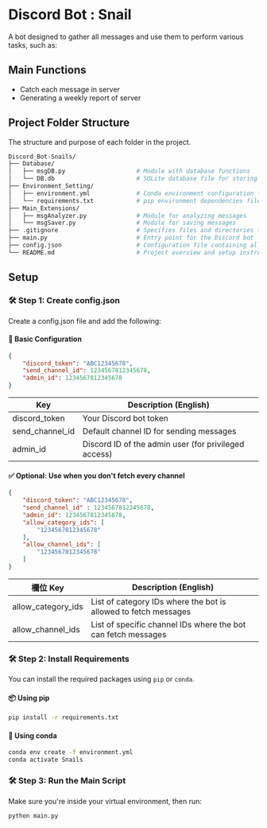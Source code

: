 # Discord Bot : Snail

A bot designed to gather all messages and use them to perform various tasks, such as:

## Main Functions

* Catch each message in server
* Generating a weekly report of server

## Project Folder Structure

The structure and purpose of each folder in the project.

```bash
Discord_Bot-Snails/
├── Database/
│   ├── msgDB.py                    # Module with database functions
│   └── DB.db                       # SQLite database file for storing messages
├── Environment_Setting/
│   ├── environment.yml             # Conda environment configuration file
│   └── requirements.txt            # pip environment dependencies file
├── Main_Extensions/
│   ├── msgAnalyzer.py              # Module for analyzing messages
│   └── msgSaver.py                 # Module for saving messages
├── .gitignore                      # Specifies files and directories to be ignored by Git
├── main.py                         # Entry point for the Discord bot
├── config.json                     # Configuration file containing allowed channel and category IDs
└── README.md                       # Project overview and setup instructions
```

## Setup

### 🛠️ Step 1: Create config.json

Create a config.json file and add the following:

#### 🧩 Basic Configuration

```json
{
    "discord_token": "ABC12345678",
    "send_channel_id": 1234567812345678,
    "admin_id": 1234567812345678
}
```

| Key | Description (English) |
|-|-|
| discord_token | Your Discord bot token |
| send_channel_id | Default channel ID for sending messages |
| admin_id | Discord ID of the admin user (for privileged access) |

#### ✅ Optional: Use when you don't fetch every channel

```json
{
    "discord_token": "ABC12345678",
    "send_channel_id" : 1234567812345678,
    "admin_id": 1234567812345678,
    "allow_category_ids": [
        "1234567812345678"
    ],
    "allow_channel_ids": [
        "1234567812345678"
    ]
}
```

| 欄位 Key | Description (English) |
|-|-|
| allow_category_ids | List of category IDs where the bot is allowed to fetch messages |
| allow_channel_ids | List of specific channel IDs where the bot can fetch messages |

### 🛠️ Step 2: Install Requirements

You can install the required packages using `pip` or `conda`.

#### 📦 Using pip

```bash
pip install -r requirements.txt
```

#### 🐍 Using conda

```bash
conda env create -f environment.yml
conda activate Snails
```

### 🛠️ Step 3: Run the Main Script

Make sure you're inside your virtual environment, then run:

```bash
python main.py
```
